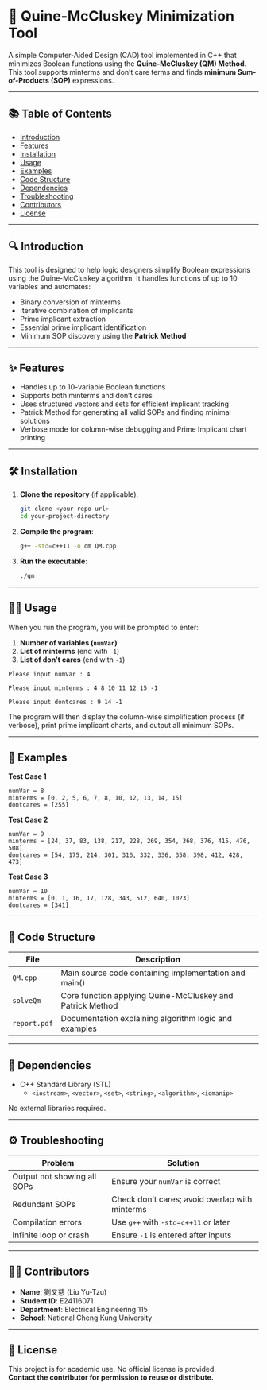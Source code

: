 
# 🧠 Quine-McCluskey Minimization Tool

A simple Computer-Aided Design (CAD) tool implemented in C++ that minimizes Boolean functions using the **Quine-McCluskey (QM) Method**. This tool supports minterms and don’t care terms and finds **minimum Sum-of-Products (SOP)** expressions.

---

## 📚 Table of Contents

- [Introduction](#introduction)
- [Features](#features)
- [Installation](#installation)
- [Usage](#usage)
- [Examples](#examples)
- [Code Structure](#code-structure)
- [Dependencies](#dependencies)
- [Troubleshooting](#troubleshooting)
- [Contributors](#contributors)
- [License](#license)

---

## 🔍 Introduction

This tool is designed to help logic designers simplify Boolean expressions using the Quine-McCluskey algorithm. It handles functions of up to 10 variables and automates:

- Binary conversion of minterms
- Iterative combination of implicants
- Prime implicant extraction
- Essential prime implicant identification
- Minimum SOP discovery using the **Patrick Method**

---

## ✨ Features

- Handles up to 10-variable Boolean functions
- Supports both minterms and don’t cares
- Uses structured vectors and sets for efficient implicant tracking
- Patrick Method for generating all valid SOPs and finding minimal solutions
- Verbose mode for column-wise debugging and Prime Implicant chart printing

---

## 🛠️ Installation

1. **Clone the repository** (if applicable):
   ```bash
   git clone <your-repo-url>
   cd your-project-directory
   ```

2. **Compile the program**:
   ```bash
   g++ -std=c++11 -o qm QM.cpp
   ```

3. **Run the executable**:
   ```bash
   ./qm
   ```

---

## 🧑‍💻 Usage

When you run the program, you will be prompted to enter:

1. **Number of variables (`numVar`)**
2. **List of minterms** (end with `-1`)
3. **List of don’t cares** (end with `-1`)

```text
Please input numVar : 4

Please input minterms : 4 8 10 11 12 15 -1

Please input dontcares : 9 14 -1
```

The program will then display the column-wise simplification process (if verbose), print prime implicant charts, and output all minimum SOPs.

---

## 🧪 Examples

**Test Case 1**
```
numVar = 8
minterms = [0, 2, 5, 6, 7, 8, 10, 12, 13, 14, 15]
dontcares = [255]
```

**Test Case 2**
```
numVar = 9
minterms = [24, 37, 83, 138, 217, 228, 269, 354, 368, 376, 415, 476, 508]
dontcares = [54, 175, 214, 301, 316, 332, 336, 358, 398, 412, 428, 473]
```

**Test Case 3**
```
numVar = 10
minterms = [0, 1, 16, 17, 128, 343, 512, 640, 1023]
dontcares = [341]
```

---

## 🧬 Code Structure

| File      | Description                                               |
|-----------|-----------------------------------------------------------|
| `QM.cpp`  | Main source code containing implementation and main()     |
| `solveQm` | Core function applying Quine-McCluskey and Patrick Method |
| `report.pdf` | Documentation explaining algorithm logic and examples |

---

## 🧩 Dependencies

- C++ Standard Library (STL)
  - `<iostream>`, `<vector>`, `<set>`, `<string>`, `<algorithm>`, `<iomanip>`

No external libraries required.

---

## ⚙️ Troubleshooting

| Problem                              | Solution                                     |
|--------------------------------------|----------------------------------------------|
| Output not showing all SOPs          | Ensure your `numVar` is correct              |
| Redundant SOPs                       | Check don’t cares; avoid overlap with minterms |
| Compilation errors                   | Use `g++` with `-std=c++11` or later         |
| Infinite loop or crash               | Ensure `-1` is entered after inputs          |

---

## 👨‍💻 Contributors

- **Name**: 劉又慈 (Liu Yu-Tzu)  
- **Student ID**: E24116071  
- **Department**: Electrical Engineering 115  
- **School**: National Cheng Kung University

---

## 📄 License

This project is for academic use. No official license is provided.  
**Contact the contributor for permission to reuse or distribute.**
